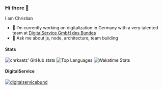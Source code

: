 ### Hi there 👋

I am Christian

- 🔭 I’m currently working on digitalization in Germany with a very talented team at [DigitalService GmbH des Bundes](https://digitalservice.bund.de)
- 💬 Ask me about js, node, architecture, team building

#### Stats

![chrkaatz' GitHub stats](https://github-readme-stats.vercel.app/api?username=chrkaatz&count_private=true&show_icons=true)
![Top Languages](https://github-readme-stats.vercel.app/api/top-langs/?username=chrkaatz&layout=compact)
![Wakatime Stats](https://github-readme-stats.vercel.app/api/wakatime?username=chrkaatz&layout=compact)


#### DigitalService

[![digitalservicebund](https://github-readme-stats.vercel.app/api/pin/?username=digitalservicebund&repo=digitalservicebund.github.io)](https://github.com/digitalservicebund/digitalservicebund.github.io)

<!--
**chrkaatz/chrkaatz** is a ✨ _special_ ✨ repository because its `README.md` (this file) appears on your GitHub profile.

Here are some ideas to get you started:


- 🌱 I’m currently learning ...
- 👯 I’m looking to collaborate on ...
- 🤔 I’m looking for help with ...
- 💬 Ask me about ...
- 📫 How to reach me: ...
- 😄 Pronouns: ...
- ⚡ Fun fact: ...
-->
